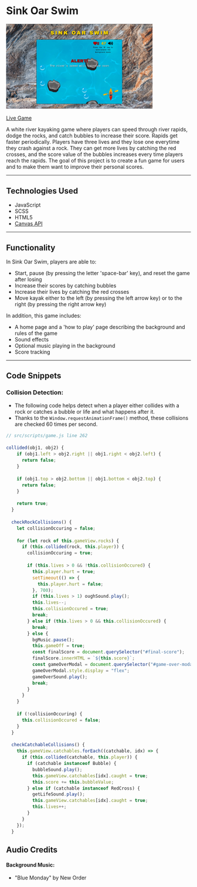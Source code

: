 # Sink Oar Swim

<img  src="assets/images/sink-alert.png" width="400">

[Live Game](https://yanrivera19.github.io/Sink-Oar-Swim/)

A white river kayaking game where players can speed through river rapids, dodge the rocks, and catch bubbles to increase their score. Rapids get faster periodically. Players have three lives and they lose one everytime they crash against a rock. They can get more lives by catching the red crosses, and the score value of the bubbles increases every time players reach the rapids. The goal of this project is to create a fun game for users and to make them want to improve their personal scores.

---

## Technologies Used

-   JavaScript
-   SCSS
-   HTML5
-   [Canvas API](https://developer.mozilla.org/en-US/docs/Web/API/Canvas_API)

---

## Functionality 

In Sink Oar Swim, players are able to:

- Start, pause (by pressing the letter 'space-bar' key), and reset the game after losing
- Increase their scores by catching bubbles
- Increase their lives by catching the red crosses
- Move kayak either to the left (by pressing the left arrow key) or to the right (by pressing the right arrow key)

In addition, this game includes:

- A home page and a 'how to play' page describing the background and rules of the game
- Sound effects
- Optional music playing in the background
- Score tracking

---

## Code Snippets

### Collision Detection:

 - The following code helps detect when a player either collides with a rock or catches a bubble or life and what happens after it. 
 - Thanks to the ```Window.requestAnimationFrame()``` method, these collisions are checked 60 times per second.

```javascript
// src/scripts/game.js line 262

collided(obj1, obj2) {
    if (obj1.left > obj2.right || obj1.right < obj2.left) {
      return false;
    }

    if (obj1.top > obj2.bottom || obj1.bottom < obj2.top) {
      return false;
    }

    return true;
  }

  checkRockCollisions() {
    let collisionOccuring = false;

    for (let rock of this.gameView.rocks) {
      if (this.collided(rock, this.player)) {
        collisionOccuring = true;

        if (this.lives > 0 && !this.collisionOccured) {
          this.player.hurt = true;
          setTimeout(() => {
            this.player.hurt = false;
          }, 700);
          if (this.lives > 1) oughSound.play();
          this.lives--;
          this.collisionOccured = true;
          break;
        } else if (this.lives > 0 && this.collisionOccured) {
          break;
        } else {
          bgMusic.pause();
          this.gameOff = true;
          const finalScore = document.querySelector("#final-score");
          finalScore.innerHTML = `${this.score}`;
          const gameOverModal = document.querySelector("#game-over-modal");
          gameOverModal.style.display = "flex";
          gameOverSound.play();
          break;
        }
      }
    }

    if (!collisionOccuring) {
      this.collisionOccured = false;
    }
  }

  checkCatchableCollisions() {
    this.gameView.catchables.forEach((catchable, idx) => {
      if (this.collided(catchable, this.player)) {
        if (catchable instanceof Bubble) {
          bubbleSound.play();
          this.gameView.catchables[idx].caught = true;
          this.score += this.bubbleValue;
        } else if (catchable instanceof RedCross) {
          getLifeSound.play();
          this.gameView.catchables[idx].caught = true;
          this.lives++;
        }
      }
    });
  }
```

## Audio Credits

#### Background Music:
 - "Blue Monday" by New Order
